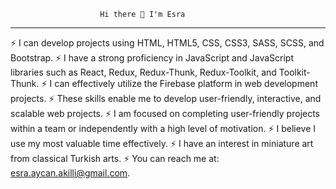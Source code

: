                         Hi there 👋 I'm Esra
_____________________________________________________________
⚡ I can develop projects using HTML, HTML5, CSS, CSS3, SASS, SCSS, and Bootstrap.
⚡ I have a strong proficiency in JavaScript and JavaScript libraries such as React, Redux, Redux-Thunk, Redux-Toolkit, and Toolkit-Thunk. 
⚡ I can effectively utilize the Firebase platform in web development projects.
⚡ These skills enable me to develop user-friendly, interactive, and scalable web projects.
⚡ I am focused on completing user-friendly projects within a team or independently with a high level of motivation.
⚡ I believe I use my most valuable time effectively.
⚡ I have an interest in miniature art from classical Turkish arts.
⚡ You can reach me at: esra.aycan.akilli@gmail.com.
